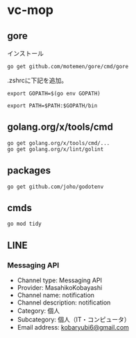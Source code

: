 # vc-mop


## gore
インストール

`go get github.com/motemen/gore/cmd/gore`

.zshrcに下記を追加。

`export GOPATH=$(go env GOPATH)`

`export PATH=$PATH:$GOPATH/bin`


## golang.org/x/tools/cmd
`go get golang.org/x/tools/cmd/...`  
`go get golang.org/x/lint/golint`  

## packages
`go get github.com/joho/godotenv`  

## cmds
`go mod tidy`

## LINE
### Messaging API
- Channel type: Messaging API
- Provider: MasahikoKobayashi
- Channel name: notification
- Channel description: notification
- Category: 個人
- Subcategory: 個人（IT・コンピュータ）
- Email address: kobaryubi6@gmail.com

